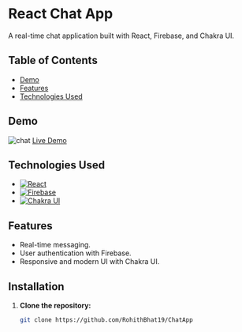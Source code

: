 # React Chat App

A real-time chat application built with React, Firebase, and Chakra UI.

## Table of Contents

- [Demo](#demo)
- [Features](#features)
- [Technologies Used](#technologies-used)


## Demo

![chat](https://github.com/RohithBhat19/ChatApp/assets/88024795/758c1d5a-0067-4b44-ac8b-1dfc77355152)
[Live Demo](https://dancing-taiyaki-c5b77f.netlify.app/)

## Technologies Used

- [![React](https://img.shields.io/badge/React-18.0.0-blue.svg)](https://reactjs.org/)
- [![Firebase](https://img.shields.io/badge/Firebase-Latest-orange.svg)](https://firebase.google.com/)
- [![Chakra UI](https://img.shields.io/badge/Chakra%20UI-Latest-9cf)](https://chakra-ui.com/)

## Features

- Real-time messaging.
- User authentication with Firebase.
- Responsive and modern UI with Chakra UI.


## Installation

1. **Clone the repository:**

   ```bash
   git clone https://github.com/RohithBhat19/ChatApp
